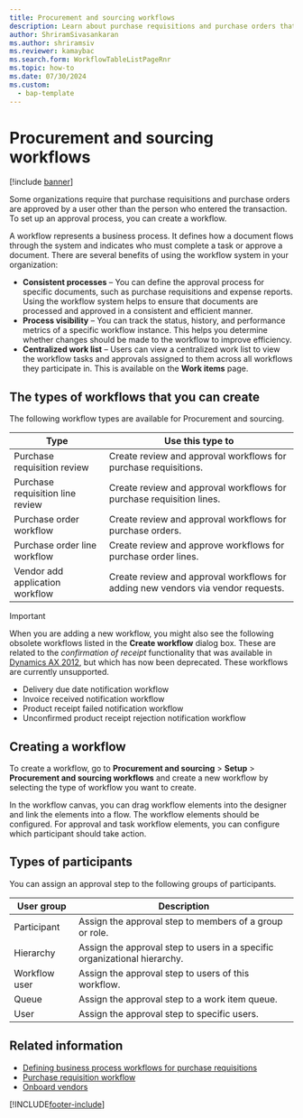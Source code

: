 ```yaml
---
title: Procurement and sourcing workflows
description: Learn about purchase requisitions and purchase orders that are approved by a user other than the person who entered the transaction.
author: ShriramSivasankaran
ms.author: shriramsiv
ms.reviewer: kamaybac
ms.search.form: WorkflowTableListPageRnr
ms.topic: how-to
ms.date: 07/30/2024
ms.custom: 
  - bap-template
---
```


# Procurement and sourcing workflows

[!include [banner](../includes/banner.md)]

Some organizations require that purchase requisitions and purchase orders are approved by a user other than the person who entered the transaction. To set up an approval process, you can create a workflow.

A workflow represents a business process. It defines how a document flows through the system and indicates who must complete a task or approve a document. There are several benefits of using the workflow system in your organization:

- **Consistent processes** – You can define the approval process for specific documents, such as purchase requisitions and expense reports. Using the workflow system helps to ensure that documents are processed and approved in a consistent and efficient manner.
- **Process visibility** – You can track the status, history, and performance metrics of a specific workflow instance. This helps you determine whether changes should be made to the workflow to improve efficiency.
- **Centralized work list** – Users can view a centralized work list to view the workflow tasks and approvals assigned to them across all workflows they participate in. This is available on the **Work items** page.

## The types of workflows that you can create

The following workflow types are available for Procurement and sourcing.

| Type | Use this type to |
|---|---|
| Purchase requisition review | Create review and approval workflows for purchase requisitions. |
| Purchase requisition line review | Create review and approval workflows for purchase requisition lines. |
| Purchase order workflow | Create review and approval workflows for purchase orders. |
| Purchase order line workflow | Create review and approve workflows for purchase order lines. |
| Vendor add application workflow | Create review and approval workflows for adding new vendors via vendor requests. |

> [!IMPORTANT]
> When you are adding a new workflow, you might also see the following obsolete workflows listed in the **Create workflow** dialog box. These are related to the *confirmation of receipt* functionality that was available in [Dynamics AX 2012](/dynamicsax-2012/appuser-itpro/set-up-procurement-and-sourcing-workflows), but which has now been deprecated. These workflows are currently unsupported.
>
> - Delivery due date notification workflow
> - Invoice received notification workflow
> - Product receipt failed notification workflow
> - Unconfirmed product receipt rejection notification workflow

## Creating a workflow

To create a workflow, go to **Procurement and sourcing** \> **Setup** \> **Procurement and sourcing workflows** and create a new workflow by selecting the type of workflow you want to create.

In the workflow canvas, you can drag workflow elements into the designer and link the elements into a flow. The workflow elements should be configured. For approval and task workflow elements, you can configure which participant should take action.

## Types of participants

You can assign an approval step to the following groups of participants.

| User group | Description |
|---|---|
| Participant | Assign the approval step to members of a group or role. |
| Hierarchy | Assign the approval step to users in a specific organizational hierarchy. |
| Workflow user | Assign the approval step to users of this workflow. |
| Queue | Assign the approval step to a work item queue. |
| User | Assign the approval step to specific users. |

## Related information

- [Defining business process workflows for purchase requisitions](https://www.microsoft.com/download/details.aspx?id=101821)
- [Purchase requisition workflow](purchase-requisitions-workflow.md)
- [Onboard vendors](vendor-onboarding.md)

[!INCLUDE[footer-include](../../includes/footer-banner.md)]
